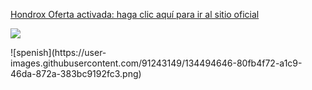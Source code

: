 <a href="http://hondrox-es.doctorpix.com/l" target="_blank">Hondrox Oferta activada: haga clic aquí para ir al sitio oficial</a>
<p><a href="http://hondrox-es.doctorpix.com/l"> <img src="![Como-Funciona-Hondrox](https://user-images.githubusercontent.com/91243149/134494460-e5492e01-458a-476d-95c0-6e3959f15126.png)"> </a></p>
![spenish](https://user-images.githubusercontent.com/91243149/134494646-80fb4f72-a1c9-46da-872a-383bc9192fc3.png)
